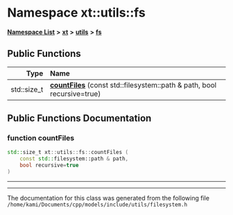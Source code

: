 

# Namespace xt::utils::fs



[**Namespace List**](namespaces.md) **>** [**xt**](namespacext.md) **>** [**utils**](namespacext_1_1utils.md) **>** [**fs**](namespacext_1_1utils_1_1fs.md)










































## Public Functions

| Type | Name |
| ---: | :--- |
|  std::size\_t | [**countFiles**](#function-countfiles) (const std::filesystem::path & path, bool recursive=true) <br> |




























## Public Functions Documentation




### function countFiles 

```C++
std::size_t xt::utils::fs::countFiles (
    const std::filesystem::path & path,
    bool recursive=true
) 
```




<hr>

------------------------------
The documentation for this class was generated from the following file `/home/kami/Documents/cpp/models/include/utils/filesystem.h`

